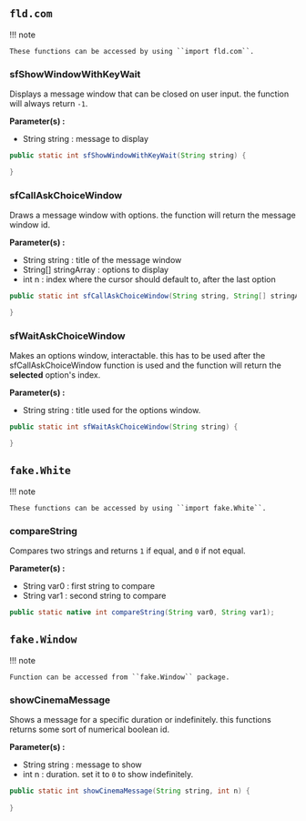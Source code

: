 ## ``fld.com``
!!! note

    These functions can be accessed by using ``import fld.com``.

### sfShowWindowWithKeyWait

Displays a message window that can be closed on user input. the function will always return `-1`.<br>

**Parameter(s) :**

* String string : message to display

```java
public static int sfShowWindowWithKeyWait(String string) { 

}
```

### sfCallAskChoiceWindow

Draws a message window with options. the function will return the message window id.<br>

**Parameter(s) :**

* String string : title of the message window
* String[] stringArray : options to display
* int n : index where the cursor should default to, after the last option

```java
public static int sfCallAskChoiceWindow(String string, String[] stringArray, int n) { 

}
```

### sfWaitAskChoiceWindow

Makes an options window, interactable. this has to be used after the sfCallAskChoiceWindow function is used and the function will return the **selected** option's index.<br>

**Parameter(s) :**

* String string : title used for the options window. 

```java
public static int sfWaitAskChoiceWindow(String string) {

}
```

## ``fake.White``
!!! note
   
    These functions can be accessed by using ``import fake.White``.

### compareString

Compares two strings and returns `1` if equal, and `0` if not equal.

**Parameter(s) :**

* String var0 : first string to compare
* String var1 : second string to compare

```java
public static native int compareString(String var0, String var1);
```

## ``fake.Window``
!!! note

    Function can be accessed from ``fake.Window`` package. 

### showCinemaMessage

Shows a message for a specific duration or indefinitely. this functions returns some sort of numerical boolean id.<br>

**Parameter(s) :**

* String string : message to show
* int n : duration. set it to `0` to show indefinitely.

```java
public static int showCinemaMessage(String string, int n) {
    
}
```